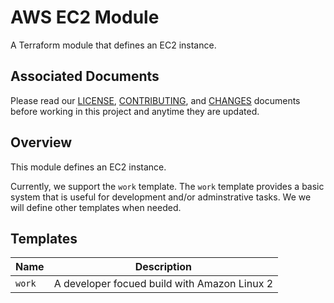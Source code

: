 # AWS EC2 Module
A Terraform module that defines an EC2 instance.

## Associated Documents
Please read our [LICENSE][lice], [CONTRIBUTING][cont], and [CHANGES][chge]
documents before working in this project and anytime they are updated.

## Overview
This module defines an EC2 instance.

Currently, we support the `work` template. The `work` template provides a basic
system that is useful for development and/or adminstrative tasks. We we will
define other templates when needed.

## Templates
| Name   | Description                                  |
| ------ | -------------------------------------------- |
| `work` | A developer focued build with Amazon Linux 2 |

[chge]: ./CHANGES.md
[cont]: ./CONTRIBUTING.md
[lice]: ./LICENSE.md
